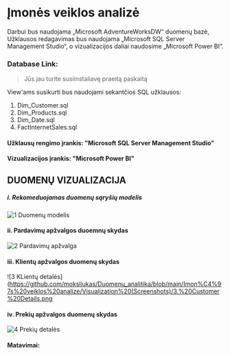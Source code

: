 # Įmonės veiklos analizė
Darbui bus naudojama „Microsoft AdventureWorksDW“ duomenų bazė, Užklausos redagavimas bus naudojama „Microsoft SQL Server Management Studio“, o vizualizacijos daliai  naudosime „Microsoft Power BI“. 

### Database Link: 
   >Jūs jau turite susiinstaliavę  praeitą paskaitą

View'ams susikurti bus naudojami sekantčios SQL užklausos:
1. Dim_Customer.sql
2. Dim_Products.sql
3. Dim_Date.sql
4. FactInternetSales.sql

#### Užklausų rengimo įrankis: "Microsoft SQL Server Management Studio"
#### Vizualizacijos įrankis: "Microsoft Power BI"



## DUOMENŲ VIZUALIZACIJA
##### i. Rekomeduojamas duomenų sąryšių modelis
![1  Duomenų modelis](https://github.com/moksliukas/Duomenu_analitika/blob/main/Imon%C4%97s%20veiklos%20analize/Visualization%20(Screenshots)/1.%20Model%20Relations.PNG)

#### ii. Pardavimų apžvalgos duoemnų skydas
![2  Pardavimų apžvalga](https://github.com/moksliukas/Duomenu_analitika/blob/main/Imon%C4%97s%20veiklos%20analize/Visualization%20(Screenshots)/2.%20Sales%20Overview.png)

#### iii. Klientų apžvalgos duomenų skydas
![3  KLientų detalės](https://github.com/moksliukas/Duomenu_analitika/blob/main/Imon%C4%97s%20veiklos%20analize/Visualization%20(Screenshots)/3.%20Customer%20Details.png

#### iv. Prekių apžvalgos duomenų skydas
![4  Prekių detalės](https://github.com/moksliukas/Duomenu_analitika/blob/main/Imon%C4%97s%20veiklos%20analize/Visualization%20(Screenshots)/4.%20Product%20Details.png)



#### Matavimai: 
